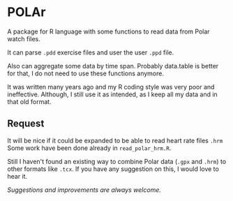 
# POLAr

A package for R language with some functions to read data from Polar watch files.

It can parse `.pdd` exercise files and user the user `.ppd` file.

Also can aggregate some data by time span. Probably data.table is better for that, I do not need to use these functions anymore.

It was written many years ago and my R coding style was very poor and ineffective.
Although, I still use it as intended, as I keep all my data and in that old format.

## Request

It will be nice if it could be expanded to be able to read heart rate files `.hrm`
Some work have been done already in `read_polar_hrm.R`.

Still I haven't found an existing way to combine Polar data (`.gpx` and `.hrm`) to other formats like `.tcx`.
If you have any suggestion on this, I would love to hear it.

*Suggestions and improvements are always welcome.*
